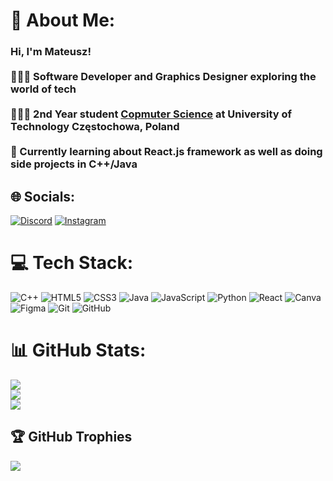 # 💫 About Me:
### Hi, I'm Mateusz!<br><br>🧑🏽‍💻 Software Developer and Graphics Designer exploring the world of tech </br><br>🧑🏽‍🎓 2nd Year student [Copmuter Science](https://wiisi.pcz.pl/) at University of Technology Częstochowa, Poland </br><br>💭 Currently learning about React.js framework as well as doing side projects in C++/Java </br> 


## 🌐 Socials:
[![Discord](https://img.shields.io/badge/Discord-%237289DA.svg?logo=discord&logoColor=white)](https://discord.gg/evined) [![Instagram](https://img.shields.io/badge/Instagram-%23E4405F.svg?logo=Instagram&logoColor=white)](https://instagram.com/mateush23_) 

# 💻 Tech Stack:
![C++](https://img.shields.io/badge/c++-%2300599C.svg?style=for-the-badge&logo=c%2B%2B&logoColor=white) ![HTML5](https://img.shields.io/badge/html5-%23E34F26.svg?style=for-the-badge&logo=html5&logoColor=white) ![CSS3](https://img.shields.io/badge/css3-%231572B6.svg?style=for-the-badge&logo=css3&logoColor=white) ![Java](https://img.shields.io/badge/java-%23ED8B00.svg?style=for-the-badge&logo=openjdk&logoColor=white) ![JavaScript](https://img.shields.io/badge/javascript-%23323330.svg?style=for-the-badge&logo=javascript&logoColor=%23F7DF1E) ![Python](https://img.shields.io/badge/python-3670A0?style=for-the-badge&logo=python&logoColor=ffdd54) ![React](https://img.shields.io/badge/react-%2320232a.svg?style=for-the-badge&logo=react&logoColor=%2361DAFB) ![Canva](https://img.shields.io/badge/Canva-%2300C4CC.svg?style=for-the-badge&logo=Canva&logoColor=white) ![Figma](https://img.shields.io/badge/figma-%23F24E1E.svg?style=for-the-badge&logo=figma&logoColor=white) ![Git](https://img.shields.io/badge/git-%23F05033.svg?style=for-the-badge&logo=git&logoColor=white) ![GitHub](https://img.shields.io/badge/github-%23121011.svg?style=for-the-badge&logo=github&logoColor=white)
# 📊 GitHub Stats:
![](https://github-readme-stats.vercel.app/api?username=matpra23&theme=transparent&hide_border=false&include_all_commits=true&count_private=true)<br/>
![](https://github-readme-streak-stats.herokuapp.com/?user=matpra23&theme=transparent&hide_border=false)<br/>
![](https://github-readme-stats.vercel.app/api/top-langs/?username=matpra23&theme=transparent&hide_border=false&include_all_commits=true&count_private=true&layout=compact)

## 🏆 GitHub Trophies
![](https://github-profile-trophy.vercel.app/?username=matpra23&theme=transparent&no-frame=false&no-bg=true&margin-w=4)

<!-- Proudly created with GPRM ( https://gprm.itsvg.in ) -->
